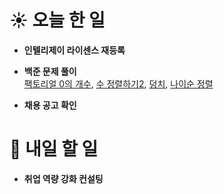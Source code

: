 # ☀️ 오늘 한 일

- **인텔리제이 라이센스 재등록**

- **백준 문제 풀이** <br>
  [팩토리얼 0의 개수](https://www.acmicpc.net/problem/1676),
  [수 정렬하기2](https://www.acmicpc.net/problem/2751),
  [덩치](https://www.acmicpc.net/problem/7568),
  [나이순 정렬](https://www.acmicpc.net/problem/10814)
  
  
- **채용 공고 확인**


# 🚩 내일 할 일

- **취업 역량 강화 컨설팅**
